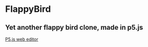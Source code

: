 # FlappyBird
Yet another flappy bird clone, made in p5.js
---
[P5.js web editor](https://editor.p5js.org/gclebor-16/sketches/3-SzJEcUO)
